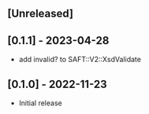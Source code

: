 ## [Unreleased]

## [0.1.1] - 2023-04-28

- add invalid? to SAFT::V2::XsdValidate

## [0.1.0] - 2022-11-23

- Initial release
